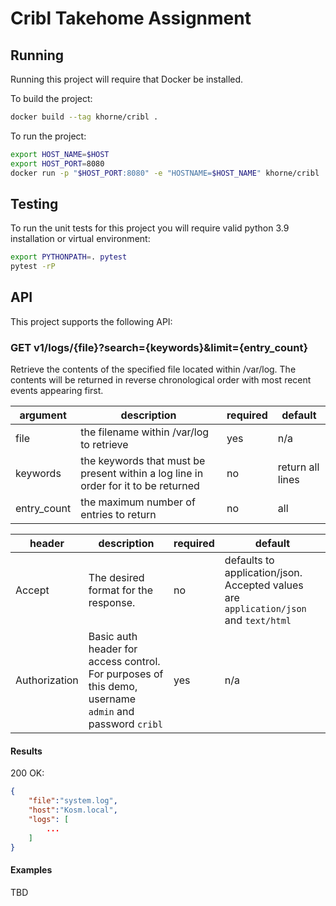 # Cribl Takehome Assignment


## Running

Running this project will require that Docker be installed.

To build the project:
```bash
docker build --tag khorne/cribl .
```

To run the project:
```bash
export HOST_NAME=$HOST
export HOST_PORT=8080 
docker run -p "$HOST_PORT:8080" -e "HOSTNAME=$HOST_NAME" khorne/cribl
```

## Testing

To run the unit tests for this project you will require valid python 3.9 installation or virtual environment:

```bash
export PYTHONPATH=. pytest
pytest -rP
```

## API
This project supports the following API:

### GET v1/logs/{file}?search={keywords}&limit={entry_count}
Retrieve the contents of the specified file located within /var/log.  The contents will be returned in reverse chronological order with most recent events appearing first.

|argument|description|required|default|
|--------|-----------|--------|-------|
| file | the filename within /var/log to retrieve | yes | n/a|
| keywords | the keywords that must be present within a log line in order for it to be returned | no | return all lines |
| entry_count | the maximum number of entries to return | no | all |

| header | description | required | default |
|--------|-------------|----------|---------|
| Accept | The desired format for the response.  | no | defaults to application/json. Accepted values are `application/json` and `text/html` |
| Authorization | Basic auth header for access control.  For purposes of this demo, username `admin` and password `cribl` | yes | n/a |

#### Results
200 OK:

```json
{
    "file":"system.log",
    "host":"Kosm.local",
    "logs": [
        ...
    ]
}
``````

#### Examples

TBD
